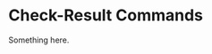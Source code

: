 [title]: # (Check-Result Commands)
[tags]: # (XXX)
[priority]: # (2776)
# Check-Result Commands
Something here.
